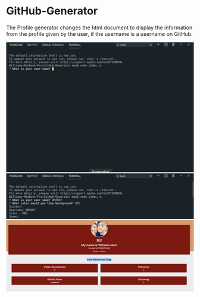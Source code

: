 # GitHub-Generator


The Profile generator changes the html document to display the information from the profile given by the user, if the username is a username on GitHub.

![](1.png)
![](2.png)
![](3.png)